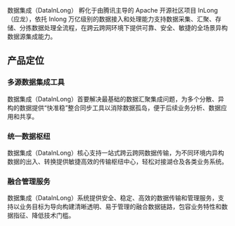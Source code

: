 数据集成（DataInLong） 孵化于由腾讯主导的 Apache 开源社区项目 InLong（应龙），依托 Inlong 万亿级别的数据接入和处理能力支持数据采集、汇聚、存储、分拣数据处理全流程，在跨云跨网环境下提供可靠、安全、敏捷的全场景异构数据源集成能力。

## 产品定位
### 多源数据集成工具
数据集成（DataInLong）首要解决最基础的数据汇聚集成问题，为多个分散、异构的数据提供“快准稳”整合同步工具以消除数据孤岛，便于后续业务分析、数据应用和共享。
### 统一数据枢纽
数据集成（DataInLong）核心支持一站式跨云跨网数据传输，为不同环境内异构数据的出入、转换提供敏捷高效的传输枢纽中心，轻松对接湖仓及各类业务系统。
### 融合管理服务
数据集成（DataInLong）系统提供安全、稳定、高效的数据传输和管理服务，支持以业务目标为导向构建清晰透明、易于管理的融合数据链路，包容业务特性和数据指征、降低技术门槛。

